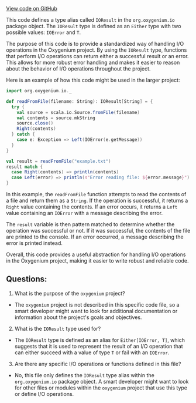[View code on GitHub](https://github.com/oxygenium/oxygenium/io/src/main/scala/org/oxygenium/io/package.scala)

This code defines a type alias called `IOResult` in the `org.oxygenium.io` package object. The `IOResult` type is defined as an `Either` type with two possible values: `IOError` and `T`. 

The purpose of this code is to provide a standardized way of handling I/O operations in the Oxygenium project. By using the `IOResult` type, functions that perform I/O operations can return either a successful result or an error. This allows for more robust error handling and makes it easier to reason about the behavior of I/O operations throughout the project.

Here is an example of how this code might be used in the larger project:

```scala
import org.oxygenium.io._

def readFromFile(filename: String): IOResult[String] = {
  try {
    val source = scala.io.Source.fromFile(filename)
    val contents = source.mkString
    source.close()
    Right(contents)
  } catch {
    case e: Exception => Left(IOError(e.getMessage))
  }
}

val result = readFromFile("example.txt")
result match {
  case Right(contents) => println(contents)
  case Left(error) => println(s"Error reading file: ${error.message}")
}
```

In this example, the `readFromFile` function attempts to read the contents of a file and return them as a `String`. If the operation is successful, it returns a `Right` value containing the contents. If an error occurs, it returns a `Left` value containing an `IOError` with a message describing the error.

The `result` variable is then pattern matched to determine whether the operation was successful or not. If it was successful, the contents of the file are printed to the console. If an error occurred, a message describing the error is printed instead.

Overall, this code provides a useful abstraction for handling I/O operations in the Oxygenium project, making it easier to write robust and reliable code.
## Questions: 
 1. What is the purpose of the `oxygenium` project?
- The `oxygenium` project is not described in this specific code file, so a smart developer might want to look for additional documentation or information about the project's goals and objectives.

2. What is the `IOResult` type used for?
- The `IOResult` type is defined as an alias for `Either[IOError, T]`, which suggests that it is used to represent the result of an I/O operation that can either succeed with a value of type `T` or fail with an `IOError`.

3. Are there any specific I/O operations or functions defined in this file?
- No, this file only defines the `IOResult` type alias within the `org.oxygenium.io` package object. A smart developer might want to look for other files or modules within the `oxygenium` project that use this type or define I/O operations.